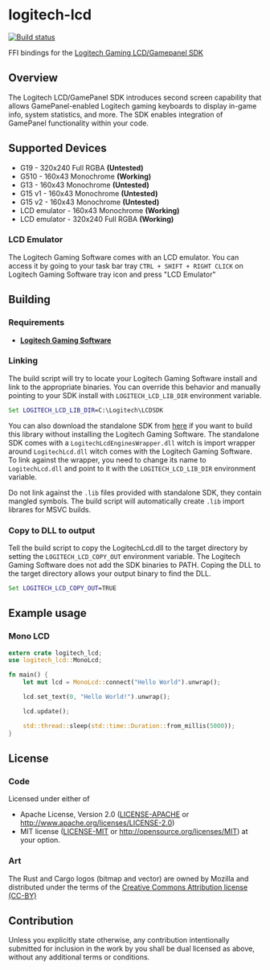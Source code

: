 # logitech-lcd
[![Build status](https://ci.appveyor.com/api/projects/status/sf8ladr0v2pdqigd?svg=true)](https://ci.appveyor.com/project/henninglive/logitech-lcd)

FFI bindings for the [Logitech Gaming LCD/Gamepanel SDK](http://gaming.logitech.com/en-us/developers)

## Overview
The Logitech LCD/GamePanel SDK introduces second screen capability that allows GamePanel-enabled Logitech gaming keyboards to display in-game info, system statistics, and more. The SDK enables integration of GamePanel functionality within your code.

## Supported Devices
- G19 - 320x240 Full RGBA **(Untested)**
- G510 - 160x43 Monochrome **(Working)**
- G13 - 160x43 Monochrome **(Untested)**
- G15 v1 - 160x43 Monochrome **(Untested)**
- G15 v2 - 160x43 Monochrome **(Untested)**
- LCD emulator - 160x43 Monochrome  **(Working)**
- LCD emulator - 320x240 Full RGBA  **(Working)**

### LCD Emulator
The Logitech Gaming Software comes with an LCD emulator. You can access it by going to your task bar tray `CTRL + SHIFT + RIGHT CLICK` on Logitech Gaming Software tray icon and press "LCD Emulator"

## Building
### Requirements
- **[Logitech Gaming Software](http://support.logitech.com/en_us/software/lgs)**

### Linking
The build script will try to locate your Logitech Gaming Software install and link to the appropriate binaries. You can override this behavior and manually pointing to your SDK install with `LOGITECH_LCD_LIB_DIR` environment variable.
```cmd
Set LOGITECH_LCD_LIB_DIR=C:\Logitech\LCDSDK
```
You can also download the standalone SDK from [here](http://gaming.logitech.com/en-us/developers) if you want to build this library without installing the Logitech Gaming Software. The standalone SDK comes with a `LogitechLcdEnginesWrapper.dll` witch is import wrapper around `LogitechLcd.dll` witch comes with the Logitech Gaming Software. To link against the wrapper, you need to change its name to `LogitechLcd.dll` and point to it with the `LOGITECH_LCD_LIB_DIR` environment variable.

Do not link against the `.lib` files provided with standalone SDK, they contain mangled symbols. The build script will automatically create `.lib` import librares for MSVC builds.

### Copy to DLL to output 
Tell the build script to copy the LogitechLcd.dll to the target directory by setting the `LOGITECH_LCD_COPY_OUT` environment variable. The Logitech Gaming Software does not add the SDK binaries to PATH. Coping the DLL to the target directory allows your output binary to find the DLL.
```cmd
Set LOGITECH_LCD_COPY_OUT=TRUE
```

## Example usage
### Mono LCD
```rust
extern crate logitech_lcd;
use logitech_lcd::MonoLcd;

fn main() {
    let mut lcd = MonoLcd::connect("Hello World").unwrap();

    lcd.set_text(0, "Hello World!").unwrap();

    lcd.update();

    std::thread::sleep(std::time::Duration::from_millis(5000));
}
```

## License
### Code
Licensed under either of
 * Apache License, Version 2.0 ([LICENSE-APACHE](LICENSE-APACHE) or http://www.apache.org/licenses/LICENSE-2.0)
 * MIT license ([LICENSE-MIT](LICENSE-MIT) or http://opensource.org/licenses/MIT)
at your option.

### Art
The Rust and Cargo logos (bitmap and vector) are owned by Mozilla and distributed under the terms of the [Creative Commons Attribution license (CC-BY)](https://creativecommons.org/licenses/by/4.0/)

## Contribution
Unless you explicitly state otherwise, any contribution intentionally submitted
for inclusion in the work by you shall be dual licensed as above, without any
additional terms or conditions.
